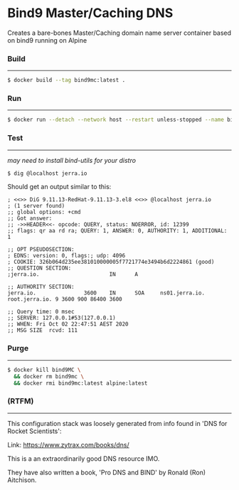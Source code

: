 # Bind9 Master/Caching DNS

Creates a bare-bones Master/Caching domain name server container based on bind9 running on Alpine

### __Build__
___
```bash
$ docker build --tag bind9mc:latest .
```
### __Run__
___
```bash
$ docker run --detach --network host --restart unless-stopped --name bind9mc bind9mc:latest
```
### __Test__
___
*may need to install bind-utils for your distro*
```bash
$ dig @localhost jerra.io
```
Should get an output similar to this:
```
; <<>> DiG 9.11.13-RedHat-9.11.13-3.el8 <<>> @localhost jerra.io
; (1 server found)
;; global options: +cmd
;; Got answer:
;; ->>HEADER<<- opcode: QUERY, status: NOERROR, id: 12399
;; flags: qr aa rd ra; QUERY: 1, ANSWER: 0, AUTHORITY: 1, ADDITIONAL: 1

;; OPT PSEUDOSECTION:
; EDNS: version: 0, flags:; udp: 4096
; COOKIE: 326b064d235ee381010000005f7721774e3494b6d2224861 (good)
;; QUESTION SECTION:
;jerra.io.                      IN      A

;; AUTHORITY SECTION:
jerra.io.               3600    IN      SOA     ns01.jerra.io. root.jerra.io. 9 3600 900 86400 3600

;; Query time: 0 msec
;; SERVER: 127.0.0.1#53(127.0.0.1)
;; WHEN: Fri Oct 02 22:47:51 AEST 2020
;; MSG SIZE  rcvd: 111
```
### __Purge__
___
```bash
$ docker kill bind9MC \
  && docker rm bind9mc \
  && docker rmi bind9mc:latest alpine:latest
```
### __(RTFM)__
___
This configuration stack was loosely generated from info found in 'DNS for Rocket Scientists':

Link: https://www.zytrax.com/books/dns/

This is a an extraordinarily good DNS resource IMO.

They have also written a book, 'Pro DNS and BIND' by Ronald (Ron) Aitchison.